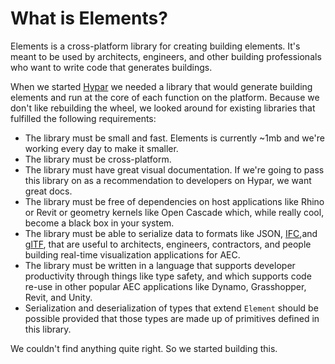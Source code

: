 # What is Elements?

Elements is a cross-platform library for creating building elements. It's meant to be used by architects, engineers, and other building professionals who want to write code that generates buildings.

When we started [Hypar](https://www.hypar.io) we needed a library that would generate building elements and run at the core of each function on the platform. Because we don't like rebuilding the wheel, we looked around for existing libraries that fulfilled the following requirements:

- The library must be small and fast. Elements is currently ~1mb and we're working every day to make it smaller.
- The library must be cross-platform.
- The library must have great visual documentation. If we're going to pass this library on as a recommendation to developers on Hypar, we want great docs.
- The library must be free of dependencies on host applications like Rhino or Revit or geometry kernels like Open Cascade which, while really cool, become a black box in your system.
- The library must be able to serialize data to formats like JSON, [IFC](https://www.buildingsmart.org/about/what-is-openbim/ifc-introduction/),and [glTF](https://www.khronos.org/gltf/), that are useful to architects, engineers, contractors, and people building real-time visualization applications for AEC.
- The library must be written in a language that supports developer productivity through things like type safety, and which supports code re-use in other popular AEC applications like Dynamo, Grasshopper, Revit, and Unity.
- Serialization and deserialization of types that extend `Element` should be possible provided that those types are made up of primitives defined in this library.

We couldn't find anything quite right. So we started building this.
